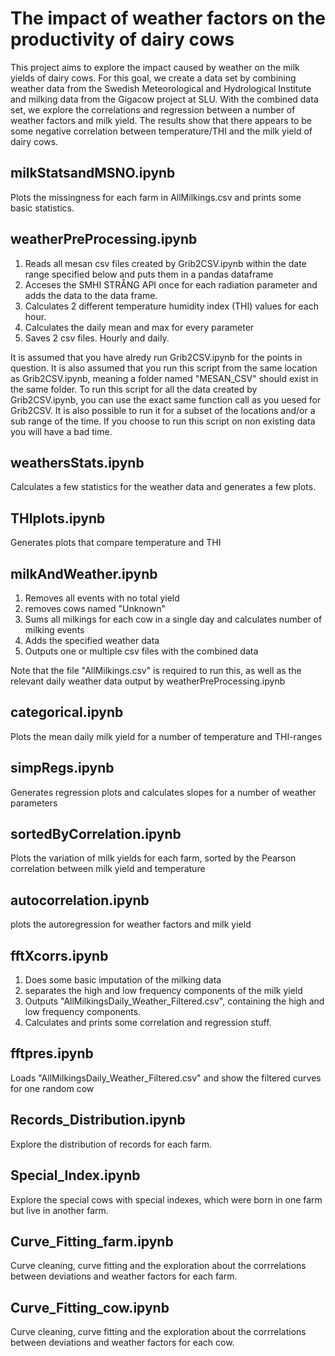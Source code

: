 # The impact of weather factors on the productivity of dairy cows

This project aims to explore the impact caused by weather on the milk yields of dairy cows. For this goal, we create a data set by combining weather data from the Swedish Meteorological and Hydrological Institute and milking data from the Gigacow project at SLU. With the combined data set, we explore the correlations and regression between a number of weather factors and milk yield. The results show that there appears to be some negative correlation between temperature/THI and the milk yield of dairy cows.


## milkStatsandMSNO.ipynb
Plots the missingness for each farm in AllMilkings.csv and prints some basic statistics.


## weatherPreProcessing.ipynb 
1. Reads all mesan csv files created by Grib2CSV.ipynb within the date range specified below and puts them in a pandas dataframe
2. Acceses the SMHI STRÅNG API once for each radiation parameter and adds the data to the data frame.
3. Calculates 2 different temperature humidity index (THI) values for each hour.
4. Calculates the daily mean and max for every parameter
5. Saves 2 csv files. Hourly and daily.

It is assumed that you have alredy run Grib2CSV.ipynb for the points in question.
It is also assumed that you run this script from the same location as Grib2CSV.ipynb, meaning a folder named "MESAN_CSV" should exist in the same folder.
To run this script for all the data created by Grib2CSV.ipynb, you can use the exact same function call as you uesed for Grib2CSV.
It is also possible to run it for a subset of the locations and/or a sub range of the time.
If you choose to run this script on non existing data you will have a bad time.

## weathersStats.ipynb
Calculates a few statistics for the weather data and generates a few plots.

## THIplots.ipynb
Generates plots that compare temperature and THI

## milkAndWeather.ipynb 
1. Removes all events with no total yield
2. removes cows named "Unknown"
3. Sums all milkings for each cow in a single day and calculates number of milking events
4. Adds the specified weather data
5. Outputs one or multiple csv files with the combined data

Note that the file "AllMilkings.csv" is required to run this, as well as the relevant daily weather data output by weatherPreProcessing.ipynb

## categorical.ipynb
Plots the mean daily milk yield for a number of temperature and THI-ranges

## simpRegs.ipynb
Generates regression plots and calculates slopes for a number of weather parameters

## sortedByCorrelation.ipynb
Plots the variation of milk yields for each farm, sorted by the Pearson correlation between milk yield and temperature

## autocorrelation.ipynb
plots the autoregression for weather factors and milk yield

## fftXcorrs.ipynb
1. Does some basic imputation of the milking data
2. separates the high and low frequency components of the milk yield
3. Outputs "AllMilkingsDaily_Weather_Filtered.csv", containing the high and low frequency components.
4. Calculates and prints some correlation and regression stuff.

## fftpres.ipynb
Loads "AllMilkingsDaily_Weather_Filtered.csv" and show the filtered curves for one random cow

## Records_Distribution.ipynb 
Explore the distribution of records for each farm.

## Special_Index.ipynb
Explore the special cows with special indexes, which were born in one farm but live in another farm.

## Curve_Fitting_farm.ipynb
Curve cleaning, curve fitting and the exploration about the corrrelations between deviations and weather factors for each farm.

## Curve_Fitting_cow.ipynb
Curve cleaning, curve fitting and the exploration about the corrrelations between deviations and weather factors for each cow.


